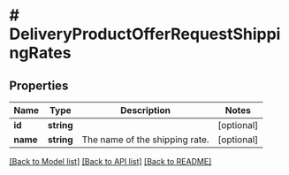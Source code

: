 # # DeliveryProductOfferRequestShippingRates

## Properties

Name | Type | Description | Notes
------------ | ------------- | ------------- | -------------
**id** | **string** |  | [optional]
**name** | **string** | The name of the shipping rate. | [optional]

[[Back to Model list]](../../README.md#models) [[Back to API list]](../../README.md#endpoints) [[Back to README]](../../README.md)
